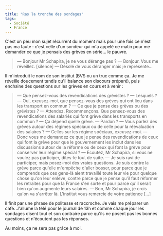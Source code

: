 ```yaml
---
---
title: "Ras la tronche des sondages"
tags:
  - Société
  - France
---
```


C'est un peu mon sujet récurrent du moment mais pour une fois ce n'est pas ma faute&nbsp;: c'est celle d'un sondeur qui m'a appelé ce matin pour me demander ce que je pensais des grèves en série… le pauvre.

<!-- more -->

> — Bonjour Mr Schapira, je ne vous dérange pas&nbsp;?
> — Bonjour. Vous me réveillez.
> [silence]
> — Désolé de vous déranger mais je représente…

Il m'introduit le nom de son institut (BVS ou un truc comme ça. Je me réveille doucement tandis qu'il balance son discours préparé), puis enchaine des questions sur les grèves en cours et à venir&nbsp;:

> — Que pensez-vous des revendications des grévistes&nbsp;?
> — Lesquels&nbsp;?
> — Oui, excusez-moi, que pensez-vous des grèves qui ont lieu dans les transport en commun&nbsp;?
> — Ce que je pense des grèves ou des grévistes&nbsp;?
> — Attendez. Recommençons. Que pensez-vous des revendications des salariés qui font grève dans les transports en commun&nbsp;?
> — Ça dépend quelle grève.
> — Pardon&nbsp;?
> — Vous parlez des grèves autour des régimes spéciaux ou de celle pour la réévaluation des salaires&nbsp;?
> — Celles sur les régime spéciaux, excusez-moi.
> — Donc vous me demandez ce que je pense des revendications de ceux qui font la grève pour que le gouvernement les inclut dans les discussions autour de la réforme ou de ceux qui font la grève pour conserver leur régime spécial&nbsp;?
> — Ecoutez, Mr Schapira, si vous ne voulez pas participer, dites-le tout de suite.
> — Je suis ravi de participer, mais posez-moi des vraies questions. Je suis contre la grève parce qu'elle m'empêche d'aller bosser, pour parce que je comprends que ces gens-là aient travaillé toute leur vie pour quelque chose qu'on leur enlève, contre parce que je pense qu'il faut réformer les retraites pour que la France s'en sorte et pour parce qu'il serait bien qu'on augmente leurs salaires.
> — Bon, Mr Schapira, je crois qu'on va s'arrêter là. L'institut vous remercie de votre patience […]

Il finit par une phrase de politesse et raccroche. Je vais me préparer un café. J'allume la télé pour le journal de 13h et comme chaque jour les sondages disent tout et son contraire parce qu'ils ne posent pas les bonnes questions et n'écoutent pas les réponses.

Au moins, ça ne sera pas grâce à moi.
